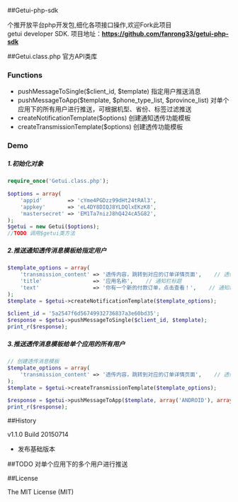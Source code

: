 ##Getui-php-sdk

个推开放平台php开发包,细化各项接口操作,欢迎Fork此项目  
getui developer SDK.
项目地址：**https://github.com/fanrong33/getui-php-sdk**  

##Getui.class.php 官方API类库

### Functions
- pushMessageToSingle($client_id, $template) 指定用户推送消息
- pushMessageToApp($template, $phone_type_list, $province_list) 对单个应用下的所有用户进行推送，可根据机型、省份、标签过滤推送
- createNotificationTemplate($options) 创建通知透传功能模板
- createTransmissionTemplate($options) 创建透传功能模板

### Demo
##### 1.初始化对象
```php
require_once('Getui.class.php');

$options = array(
    'appid'        => 'cYme4PGDzz99dHt24tRAl3',
    'appkey'       => 'eL4DY8DIQJ8YLDQlxEKzK8',
    'mastersecret' => 'EM1Ta7nizJ8hQ424cA5G82',
);
$getui = new Getui($options);
//TODO 调用$getui类方法
```

##### 2.推送通知透传消息模板给指定用户
```php
$template_options = array(
    'transmission_content' => '透传内容，跳转到对应的订单详情页面',    // 透传内容
    'title'                => '应用名称',    // 通知栏标题
    'text'                 => '你有一个新的付款订单，点击查看！',    // 通知栏内容
);
$template = $getui->createNotificationTemplate($template_options);

$client_id = '5a2547f6d56749932736837a3e60bd35';
$response = $getui->pushMessageToSingle($client_id, $template);
print_r($response);
```

##### 3.推送透传消息模板给单个应用的所有用户
```php
// 创建透传消息模板
$template_options = array(
    'transmission_content' => '透传内容，跳转到对应的订单详情页面',    // 透传内容
);
$template = $getui->createTransmissionTemplate($template_options);

$response = $getui->pushMessageToApp($template, array('ANDROID'), array('上海', '福建'));
print_r($response);
```


##History

v1.1.0 Build 20150714

- 发布基础版本

##TODO
对单个应用下的多个用户进行推送




##License

The MIT License (MIT)
